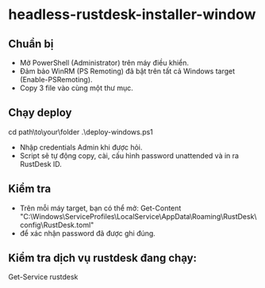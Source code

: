 # headless-rustdesk-installer-window

## Chuẩn bị
- Mở PowerShell (Administrator) trên máy điều khiển.
- Đảm bảo WinRM (PS Remoting) đã bật trên tất cả Windows target (Enable-PSRemoting).
- Copy 3 file vào cùng một thư mục.

## Chạy deploy
cd path\to\your\folder
.\deploy-windows.ps1
- Nhập credentials Admin khi được hỏi.
- Script sẽ tự động copy, cài, cấu hình password unattended và in ra RustDesk ID.

## Kiểm tra
- Trên mỗi máy target, bạn có thể mở:
Get-Content "C:\Windows\ServiceProfiles\LocalService\AppData\Roaming\RustDesk\config\RustDesk.toml"
- để xác nhận password đã được ghi đúng. 

## Kiểm tra dịch vụ rustdesk đang chạy:
Get-Service rustdesk

